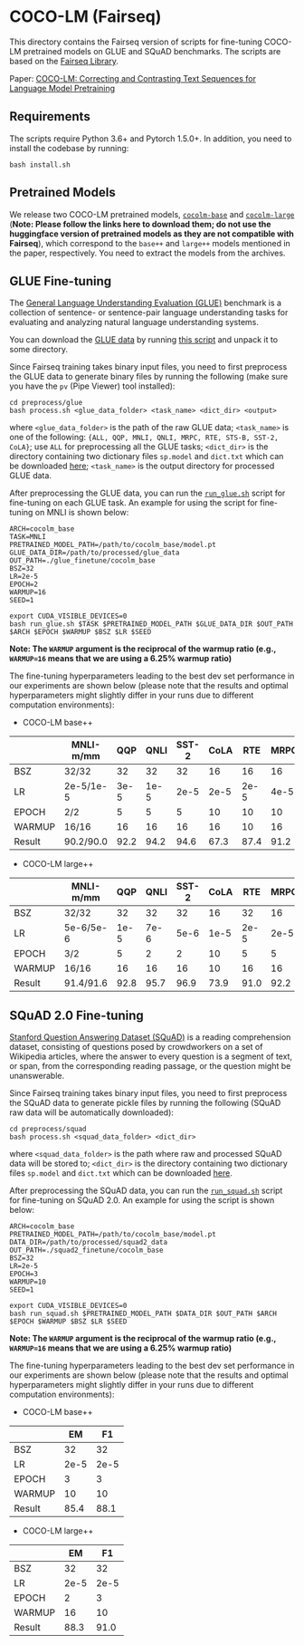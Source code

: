 # COCO-LM (Fairseq)

This directory contains the Fairseq version of scripts for fine-tuning COCO-LM pretrained models on GLUE and SQuAD benchmarks. The scripts are based on the [Fairseq Library](https://github.com/pytorch/fairseq).

Paper: [COCO-LM: Correcting and Contrasting Text Sequences for Language Model Pretraining](https://arxiv.org/abs/2102.08473)

## Requirements

The scripts require Python 3.6+ and Pytorch 1.5.0+. In addition, you need to install the codebase by running:
```
bash install.sh
```

## Pretrained Models

We release two COCO-LM pretrained models, [`cocolm-base`](https://github.com/microsoft/COCO-LM/releases/download/v0.1.0/cocolm-base.tar.gz) and [`cocolm-large`](https://github.com/microsoft/COCO-LM/releases/download/v0.1.0/cocolm-large.tar.gz) (**Note: Please follow the links here to download them; do not use the huggingface version of pretrained models as they are not compatible with Fairseq**), which correspond to the `base++` and `large++` models mentioned in the paper, respectively. You need to extract the models from the archives.

## GLUE Fine-tuning

The [General Language Understanding Evaluation (GLUE)](https://gluebenchmark.com/) benchmark is a collection of sentence- or sentence-pair language understanding tasks for evaluating and analyzing natural language understanding systems. 

You can download the [GLUE data](https://gluebenchmark.com/tasks) by running [this script](https://gist.github.com/W4ngatang/60c2bdb54d156a41194446737ce03e2e) and unpack it to some directory.

Since Fairseq training takes binary input files, you need to first preprocess the GLUE data to generate binary files by running the following (make sure you have the `pv` (Pipe Viewer) tool installed):
```
cd preprocess/glue
bash process.sh <glue_data_folder> <task_name> <dict_dir> <output>
```
where `<glue_data_folder>` is the path of the raw GLUE data; `<task_name>` is one of the following: `{ALL, QQP, MNLI, QNLI, MRPC, RTE, STS-B, SST-2, CoLA}`; use `ALL` for preprocessing all the GLUE tasks; `<dict_dir>` is the directory containing two dictionary files `sp.model` and `dict.txt` which can be downloaded [here](https://github.com/microsoft/COCO-LM/releases/download/v0.1.0/dict.tar.gz); `<task_name>` is the output directory for processed GLUE data.

After preprocessing the GLUE data, you can run the [`run_glue.sh`](run_glue.sh) script for fine-tuning on each GLUE task. An example for using the script for fine-tuning on MNLI is shown below:
```
ARCH=cocolm_base
TASK=MNLI
PRETRAINED_MODEL_PATH=/path/to/cocolm_base/model.pt
GLUE_DATA_DIR=/path/to/processed/glue_data
OUT_PATH=./glue_finetune/cocolm_base
BSZ=32
LR=2e-5
EPOCH=2
WARMUP=16
SEED=1

export CUDA_VISIBLE_DEVICES=0
bash run_glue.sh $TASK $PRETRAINED_MODEL_PATH $GLUE_DATA_DIR $OUT_PATH $ARCH $EPOCH $WARMUP $BSZ $LR $SEED
```
**Note: The `WARMUP` argument is the reciprocal of the warmup ratio (e.g., `WARMUP=16` means that we are using a 6.25% warmup ratio)**

The fine-tuning hyperparameters leading to the best dev set performance in our experiments are shown below (please note that the results and optimal hyperparameters might slightly differ in your runs due to different computation environments):

* COCO-LM base++

|  | MNLI-m/mm | QQP | QNLI | SST-2 | CoLA | RTE | MRPC | STS-B |
| ------ | ------ | ------ | ------ | ------ | ------ | ------ | ------ | ------ |
| BSZ | 32/32 | 32 | 32 | 32 | 16 | 16 | 16 | 16 |
| LR | 2e-5/1e-5 | 3e-5 | 1e-5 | 2e-5 | 2e-5 | 2e-5 | 4e-5 | 4e-5 |
| EPOCH | 2/2 | 5 | 5 | 5 | 10 | 10 | 10 | 10 |
| WARMUP | 16/16 | 16 | 16 | 16 | 16 | 10 | 16 | 16 |
| Result | 90.2/90.0 | 92.2 | 94.2 | 94.6 | 67.3 | 87.4 | 91.2 | 91.8 |

* COCO-LM large++

|  | MNLI-m/mm | QQP | QNLI | SST-2 | CoLA | RTE | MRPC | STS-B |
| ------ | ------ | ------ | ------ | ------ | ------ | ------ | ------ | ------ |
| BSZ | 32/32 | 32 | 32 | 32 | 16 | 32 | 16 | 16 |
| LR | 5e-6/5e-6 | 1e-5 | 7e-6 | 5e-6 | 1e-5 | 2e-5 | 2e-5 | 2e-5 |
| EPOCH | 3/2 | 5 | 2 | 2 | 10 | 5 | 5 | 10 |
| WARMUP | 16/16 | 16 | 16 | 16 | 10 | 16 | 16 | 16 |
| Result | 91.4/91.6 | 92.8 | 95.7 | 96.9 | 73.9 | 91.0 | 92.2 | 92.7 |

## SQuAD 2.0 Fine-tuning 
[Stanford Question Answering Dataset (SQuAD)](https://rajpurkar.github.io/SQuAD-explorer/) is a reading comprehension dataset, consisting of questions posed by crowdworkers on a set of Wikipedia articles, where the answer to every question is a segment of text, or span, from the corresponding reading passage, or the question might be unanswerable. 

Since Fairseq training takes binary input files, you need to first preprocess the SQuAD data to generate pickle files by running the following (SQuAD raw data will be automatically downloaded):
```
cd preprocess/squad
bash process.sh <squad_data_folder> <dict_dir>
```
where `<squad_data_folder>` is the path where raw and processed SQuAD data will be stored to; `<dict_dir>` is the directory containing two dictionary files `sp.model` and `dict.txt` which can be downloaded [here]().

After preprocessing the SQuAD data, you can run the [`run_squad.sh`](run_squad.sh) script for fine-tuning on SQuAD 2.0. An example for using the script is shown below:
```
ARCH=cocolm_base
PRETRAINED_MODEL_PATH=/path/to/cocolm_base/model.pt
DATA_DIR=/path/to/processed/squad2_data
OUT_PATH=./squad2_finetune/cocolm_base
BSZ=32
LR=2e-5
EPOCH=3
WARMUP=10
SEED=1

export CUDA_VISIBLE_DEVICES=0
bash run_squad.sh $PRETRAINED_MODEL_PATH $DATA_DIR $OUT_PATH $ARCH $EPOCH $WARMUP $BSZ $LR $SEED
```
**Note: The `WARMUP` argument is the reciprocal of the warmup ratio (e.g., `WARMUP=16` means that we are using a 6.25% warmup ratio)**

The fine-tuning hyperparameters leading to the best dev set performance in our experiments are shown below (please note that the results and optimal hyperparameters might slightly differ in your runs due to different computation environments):

* COCO-LM base++

|  | EM | F1 |
| ------ | ------ | ------ |
| BSZ | 32 | 32 |
| LR | 2e-5 | 2e-5 |
| EPOCH | 3 | 3 |
| WARMUP | 10 | 10 |
| Result | 85.4 | 88.1 |

* COCO-LM large++

|  | EM | F1 |
| ------ | ------ | ------ |
| BSZ | 32 | 32 |
| LR | 2e-5 | 2e-5 |
| EPOCH | 2 | 3 |
| WARMUP | 16 | 10 |
| Result | 88.3 | 91.0 |
